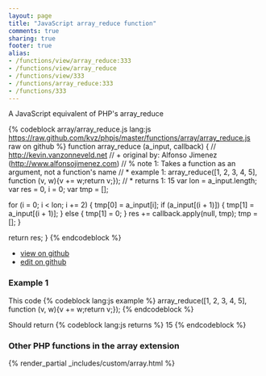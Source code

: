 ```yaml
---
layout: page
title: "JavaScript array_reduce function"
comments: true
sharing: true
footer: true
alias:
- /functions/view/array_reduce:333
- /functions/view/array_reduce
- /functions/view/333
- /functions/array_reduce:333
- /functions/333
---
```

<!-- Generated by Rakefile:build -->
A JavaScript equivalent of PHP's array_reduce

{% codeblock array/array_reduce.js lang:js https://raw.github.com/kvz/phpjs/master/functions/array/array_reduce.js raw on github %}
function array_reduce (a_input, callback) {
  // http://kevin.vanzonneveld.net
  // +   original by: Alfonso Jimenez (http://www.alfonsojimenez.com)
  // %        note 1: Takes a function as an argument, not a function's name
  // *     example 1: array_reduce([1, 2, 3, 4, 5], function (v, w){v += w;return v;});
  // *     returns 1: 15
  var lon = a_input.length;
  var res = 0,
    i = 0;
  var tmp = [];


  for (i = 0; i < lon; i += 2) {
    tmp[0] = a_input[i];
    if (a_input[(i + 1)]) {
      tmp[1] = a_input[(i + 1)];
    } else {
      tmp[1] = 0;
    }
    res += callback.apply(null, tmp);
    tmp = [];
  }

  return res;
}
{% endcodeblock %}

 - [view on github](https://github.com/kvz/phpjs/blob/master/functions/array/array_reduce.js)
 - [edit on github](https://github.com/kvz/phpjs/edit/master/functions/array/array_reduce.js)

### Example 1
This code
{% codeblock lang:js example %}
array_reduce([1, 2, 3, 4, 5], function (v, w){v += w;return v;});
{% endcodeblock %}

Should return
{% codeblock lang:js returns %}
15
{% endcodeblock %}


### Other PHP functions in the array extension
{% render_partial _includes/custom/array.html %}
